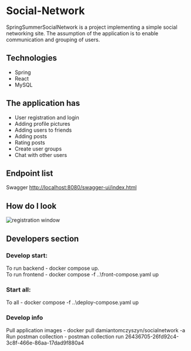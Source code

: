 # Social-Network
SpringSummerSocialNetwork is a project implementing a simple social networking site. The assumption of the application is to enable communication and grouping of users.

## Technologies
* Spring
* React
* MySQL

## The application has
* User registration and login
* Adding profile pictures
* Adding users to friends
* Adding posts
* Rating posts
* Create user groups
* Chat with other users

## Endpoint list
Swagger [http://localhost:8080/swagger-ui/index.html](http://localhost:8080/swagger-ui/index.html)

## How do I look
<img src="[https://test.png](https://github.com/SpringSummerSN/Social-Network/blob/documentation_update/images/reg_img.PNG)" alt="registration window">

## Developers section
### Develop start:
To run backend  - docker compose up.<br>
To run frontend  - docker compose -f ..\front-compose.yaml up<br>
### Start all:
To all  - docker compose -f ..\deploy-compose.yaml up<br>
### Develop info
Pull application images - docker pull damiantomczyszyn/socialnetwork -a<br>
Run postman collection - postman collection run 26436705-26fd92c4-3c8f-466e-86aa-17dad9f880a4<br>


